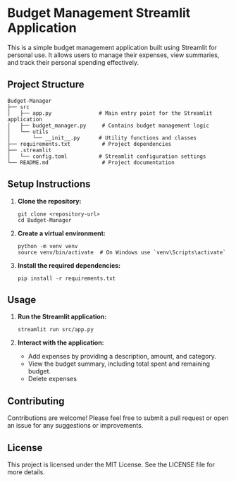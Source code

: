 # Budget Management Streamlit Application

This is a simple budget management application built using Streamlit for personal use. It allows users to manage their expenses, view summaries, and track their personal spending effectively.

## Project Structure

```
Budget-Manager
├── src
│   ├── app.py               # Main entry point for the Streamlit application
│   ├── budget_manager.py     # Contains budget management logic
│   └── utils
│       └── __init__.py      # Utility functions and classes
├── requirements.txt          # Project dependencies
├── .streamlit
│   └── config.toml          # Streamlit configuration settings
└── README.md                 # Project documentation
```

## Setup Instructions

1. **Clone the repository:**
   ```
   git clone <repository-url>
   cd Budget-Manager
   ```

2. **Create a virtual environment:**
   ```
   python -m venv venv
   source venv/bin/activate  # On Windows use `venv\Scripts\activate`
   ```

3. **Install the required dependencies:**
   ```
   pip install -r requirements.txt
   ```

## Usage

1. **Run the Streamlit application:**
   ```
   streamlit run src/app.py
   ```

2. **Interact with the application:**
   - Add expenses by providing a description, amount, and category.
   - View the budget summary, including total spent and remaining budget.
   - Delete expenses

## Contributing

Contributions are welcome! Please feel free to submit a pull request or open an issue for any suggestions or improvements.

## License

This project is licensed under the MIT License. See the LICENSE file for more details.